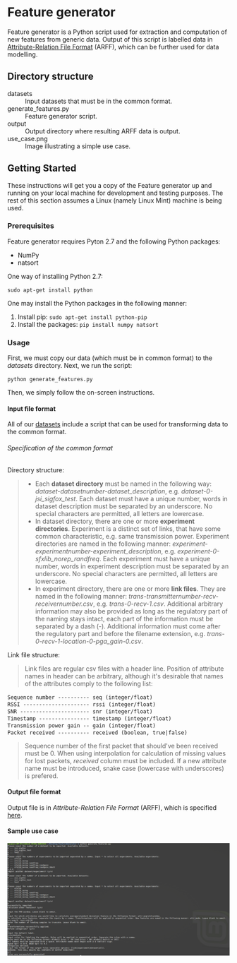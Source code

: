 # Feature generator

Feature generator is a Python script used for extraction and computation of new features from generic data. Output of this script is labelled data in [Attribute-Relation File Format](http://www.cs.waikato.ac.nz/ml/weka/arff.html) (ARFF), which can be further used for data modelling.

## Directory structure

<dl>
  <dt>datasets</dt>
  <dd>Input datasets that must be in the common format.</dd>

  <dt>generate_features.py</dt>
  <dd>Feature generator script.</dd>

  <dt>output</dt>
  <dd>Output directory where resulting ARFF data is output.</dd>

  <dt>use_case.png</dt>
  <dd>Image illustrating a simple use case.</dd>
</dl>

## Getting Started

These instructions will get you a copy of the Feature generator up and running on your local machine for development and testing purposes. The rest of this section assumes a Linux (namely Linux Mint) machine is being used.

### Prerequisites

Feature generator requires Pyton 2.7 and the following Python packages:

* NumPy
* natsort

One way of installing Python 2.7:

```shell
sudo apt-get install python
```

One may install the Python packages in the following manner:

1. Install pip: `sudo apt-get install python-pip`
2. Install the packages: `pip install numpy natsort`


### Usage

First, we must copy our data (which must be in common format) to the *datasets* directory. Next, we run the script:

```shell
python generate_features.py 
```

Then, we simply follow the on-screen instructions.


#### Input file format

All of our [datasets](../datasets) include a script that can be used for transforming data to the common format.

###### Specification of the common format
Directory structure:

> * Each **dataset directory** must be named in the following way: *dataset-datasetnumber-dataset_description*, e.g. *dataset-0-jsi_sigfox_test*. Each dataset must have a unique number, words in dataset description must be separated by an underscore. No special characters are permitted, all letters are lowercase.
> * In dataset directory, there are one or more **experiment directories**. Experiment is a distinct set of links, that have some common characteristic, e.g. same transmission power. Experiment directories are named in the following manner: *experiment-experimentnumber-experiment_description*, e.g. *experiment-0-sfxlib_norep_randfreq*.  Each experiment must have a unique number, words in experiment description must be separated by an underscore. No special characters are permitted, all letters are lowercase.
> * In experiment directory, there are one or more **link files**. They are named in the following manner: *trans-transmitternumber-recv-receivernumber.csv*, e.g. *trans-0-recv-1.csv*. Additional arbitrary information may also be provided as long as the regulatory part of the naming stays intact, each part of the information must be separated by a dash (-). Additional information must come after the regulatory part and before the filename extension, e.g. *trans-0-recv-1-location-0-pga_gain-0.csv*.

Link file structure:

> Link files are regular csv files with a header line. Position of attribute names in header can be arbitrary, although it's desirable that names of the attributes comply to the following list:
```
Sequence number ---------- seq (integer/float)
RSSI --------------------- rssi (integer/float)
SNR ---------------------- snr (integer/float)
Timestamp ---------------- timestamp (integer/float)
Transmission power gain -- gain (integer/float)
Packet received ---------- received (boolean, true|false)
```
> Sequence number of the first packet that should've been received must be 0. When using interpolation for calculation of missing values for lost packets, *received* column must be included. If a new attribute name must be introduced, snake case (lowercase with underscores) is prefered.

#### Output file format

Output file is in *Attribute-Relation File Format* (ARFF), which is specified [here](http://www.cs.waikato.ac.nz/ml/weka/arff.html).

#### Sample use case


![Use case](./use_case.png)
